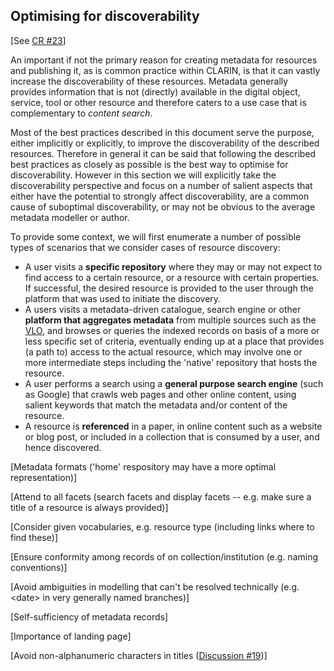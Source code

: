 ## Optimising for discoverability

\[See [CR \#23](https://www.gitbook.com/book/cmdi-taskforce/cmdi-best-practices/changes/23)\]

An important if not the primary reason for creating metadata for resources and publishing it, as is common practice within CLARIN, is that it can vastly increase the discoverability of these resources. Metadata generally provides information that is not \(directly\) available in the digital object, service, tool or other resource and therefore caters to a use case that is complementary to _content search_.

Most of the best practices described in this document serve the purpose, either implicitly or explicitly, to improve the discoverability of the described resources. Therefore in general it can be said that following the described best practices as closely as possible is the best way to optimise for discoverability. However in this section we will explicitly take the discoverability perspective and focus on a number of salient aspects that either have the potential to strongly affect discoverability, are a common cause of suboptimal discoverability, or may not be obvious to the average metadata modeller or author.

To provide some context, we will first enumerate a number of possible types of scenarios that we consider cases of resource discovery:

* A user visits a **specific repository** where they may or may not expect to find access to a certain resource, or a resource with certain properties. If successful, the desired resource is provided to the user through the platform that was used to initiate the discovery.
* A users visits a metadata-driven catalogue, search engine or other **platform that aggregates metadata** from multiple sources such as the [VLO](https://www.clarin.eu/vlo), and browses or queries the indexed records on basis of a more or less specific set of criteria, eventually ending up at a place that provides \(a path to\) access to the actual resource, which may involve one or more intermediate steps including the 'native' repository that hosts the resource.
* A user performs a search using a **general purpose search engine** \(such as Google\) that crawls web pages and other online content, using salient keywords that match the metadata and/or content of the resource.
* A resource is **referenced** in a paper, in online content such as a website or blog post, or included in a collection that is consumed by a user, and hence discovered.

\[Metadata formats \('home' respository may have a more optimal representation\)\]

\[Attend to all facets \(search facets and display facets -- e.g. make sure a title of a resource is always provided\)\]

\[Consider given vocabularies, e.g. resource type \(including links where to find these\)\]

\[Ensure conformity among records of on collection/institution \(e.g. naming conventions\)\]

\[Avoid ambiguities in modelling that can't be resolved technically \(e.g. &lt;date&gt; in very generally named branches\)\]

\[Self-sufficiency of metadata records\]

\[Importance of landing page\]

\[Avoid non-alphanumeric characters in titles \([Discussion \#19](https://www.gitbook.com/book/cmdi-taskforce/cmdi-best-practices/discussions/19)\)\]

